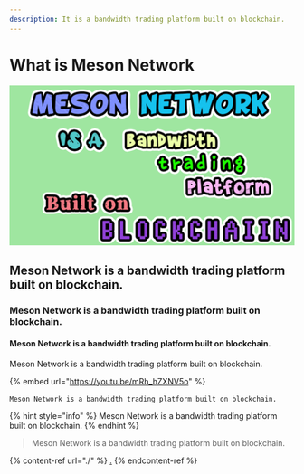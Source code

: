 ```yaml
---
description: It is a bandwidth trading platform built on blockchain.
---
```


# What is Meson Network

![Meson Network is a bandwidth trading platform built on blockchain.](.gitbook/assets/meson-network-is.png)

## Meson Network is a bandwidth trading platform built on blockchain.

### Meson Network is a bandwidth trading platform built on blockchain.

#### Meson Network is a bandwidth trading platform built on blockchain.

Meson Network is a bandwidth trading platform built on blockchain.

{% embed url="https://youtu.be/mRh_hZXNV5o" %}

```
Meson Network is a bandwidth trading platform built on blockchain. 
```

{% hint style="info" %}
Meson Network is a bandwidth trading platform built on blockchain.&#x20;
{% endhint %}

> Meson Network is a bandwidth trading platform built on blockchain.

{% content-ref url="./" %}
[.](./)
{% endcontent-ref %}

